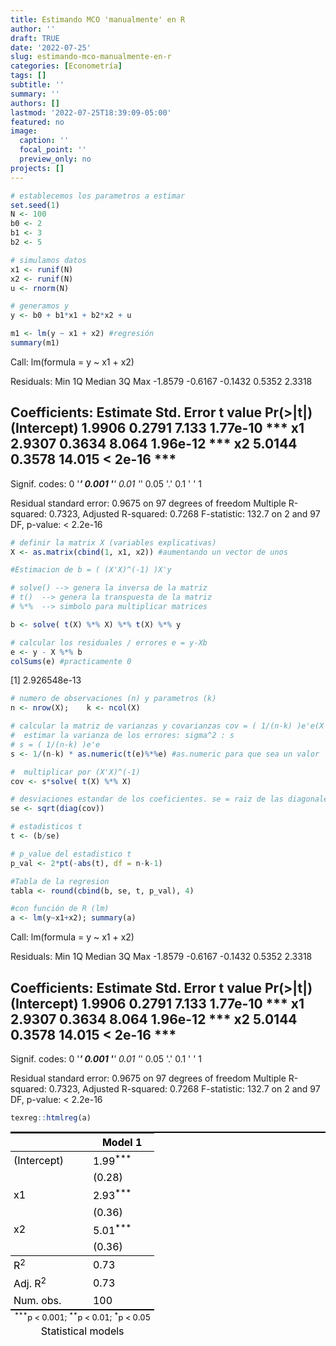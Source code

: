 ```yaml
---
title: Estimando MCO 'manualmente' en R
author: ''
draft: TRUE
date: '2022-07-25'
slug: estimando-mco-manualmente-en-r
categories: [Econometría]
tags: []
subtitle: ''
summary: ''
authors: []
lastmod: '2022-07-25T18:39:09-05:00'
featured: no
image:
  caption: ''
  focal_point: ''
  preview_only: no
projects: []
---
```





```r
# establecemos los parametros a estimar
set.seed(1)
N <- 100
b0 <- 2 
b1 <- 3 
b2 <- 5

# simulamos datos
x1 <- runif(N) 
x2 <- runif(N) 
u <- rnorm(N) 

# generamos y
y <- b0 + b1*x1 + b2*x2 + u

m1 <- lm(y ~ x1 + x2) #regresión
summary(m1)
```


Call:
lm(formula = y ~ x1 + x2)

Residuals:
    Min      1Q  Median      3Q     Max 
-1.8579 -0.6167 -0.1432  0.5352  2.3318 

Coefficients:
            Estimate Std. Error t value Pr(>|t|)    
(Intercept)   1.9906     0.2791   7.133 1.77e-10 ***
x1            2.9307     0.3634   8.064 1.96e-12 ***
x2            5.0144     0.3578  14.015  < 2e-16 ***
---
Signif. codes:  0 '***' 0.001 '**' 0.01 '*' 0.05 '.' 0.1 ' ' 1

Residual standard error: 0.9675 on 97 degrees of freedom
Multiple R-squared:  0.7323,	Adjusted R-squared:  0.7268 
F-statistic: 132.7 on 2 and 97 DF,  p-value: < 2.2e-16

```r
# definir la matrix X (variables explicativas)
X <- as.matrix(cbind(1, x1, x2)) #aumentando un vector de unos

#Estimacion de b = ( (X'X)^(-1) )X'y

# solve() --> genera la inversa de la matriz
# t()  --> genera la transpuesta de la matriz
# %*%  --> simbolo para multiplicar matrices

b <- solve( t(X) %*% X) %*% t(X) %*% y

# calcular los residuales / errores e = y-Xb
e <- y - X %*% b
colSums(e) #practicamente 0
```

[1] 2.926548e-13

```r
# numero de observaciones (n) y parametros (k)
n <- nrow(X);    k <- ncol(X)

# calcular la matriz de varianzas y covarianzas cov = ( 1/(n-k) )e'e(X'X)^(-1)
#  estimar la varianza de los errores: sigma^2 : s
# s = ( 1/(n-k) )e'e
s <- 1/(n-k) * as.numeric(t(e)%*%e) #as.numeric para que sea un valor

#  multiplicar por (X'X)^(-1)
cov <- s*solve( t(X) %*% X)

# desviaciones estandar de los coeficientes. se = raiz de las diagonales de cov
se <- sqrt(diag(cov))

# estadisticos t
t <- (b/se)

# p_value del estadistico t
p_val <- 2*pt(-abs(t), df = n-k-1)

#Tabla de la regresion
tabla <- round(cbind(b, se, t, p_val), 4)

#con función de R (lm)
a <- lm(y~x1+x2); summary(a)
```


Call:
lm(formula = y ~ x1 + x2)

Residuals:
    Min      1Q  Median      3Q     Max 
-1.8579 -0.6167 -0.1432  0.5352  2.3318 

Coefficients:
            Estimate Std. Error t value Pr(>|t|)    
(Intercept)   1.9906     0.2791   7.133 1.77e-10 ***
x1            2.9307     0.3634   8.064 1.96e-12 ***
x2            5.0144     0.3578  14.015  < 2e-16 ***
---
Signif. codes:  0 '***' 0.001 '**' 0.01 '*' 0.05 '.' 0.1 ' ' 1

Residual standard error: 0.9675 on 97 degrees of freedom
Multiple R-squared:  0.7323,	Adjusted R-squared:  0.7268 
F-statistic: 132.7 on 2 and 97 DF,  p-value: < 2.2e-16

```r
texreg::htmlreg(a)
```

<table class="texreg" style="margin: 10px auto;border-collapse: collapse;border-spacing: 0px;caption-side: bottom;color: #000000;border-top: 2px solid #000000;">
<caption>Statistical models</caption>
<thead>
<tr>
<th style="padding-left: 5px;padding-right: 5px;">&nbsp;</th>
<th style="padding-left: 5px;padding-right: 5px;">Model 1</th>
</tr>
</thead>
<tbody>
<tr style="border-top: 1px solid #000000;">
<td style="padding-left: 5px;padding-right: 5px;">(Intercept)</td>
<td style="padding-left: 5px;padding-right: 5px;">1.99<sup>***</sup></td>
</tr>
<tr>
<td style="padding-left: 5px;padding-right: 5px;">&nbsp;</td>
<td style="padding-left: 5px;padding-right: 5px;">(0.28)</td>
</tr>
<tr>
<td style="padding-left: 5px;padding-right: 5px;">x1</td>
<td style="padding-left: 5px;padding-right: 5px;">2.93<sup>***</sup></td>
</tr>
<tr>
<td style="padding-left: 5px;padding-right: 5px;">&nbsp;</td>
<td style="padding-left: 5px;padding-right: 5px;">(0.36)</td>
</tr>
<tr>
<td style="padding-left: 5px;padding-right: 5px;">x2</td>
<td style="padding-left: 5px;padding-right: 5px;">5.01<sup>***</sup></td>
</tr>
<tr>
<td style="padding-left: 5px;padding-right: 5px;">&nbsp;</td>
<td style="padding-left: 5px;padding-right: 5px;">(0.36)</td>
</tr>
<tr style="border-top: 1px solid #000000;">
<td style="padding-left: 5px;padding-right: 5px;">R<sup>2</sup></td>
<td style="padding-left: 5px;padding-right: 5px;">0.73</td>
</tr>
<tr>
<td style="padding-left: 5px;padding-right: 5px;">Adj. R<sup>2</sup></td>
<td style="padding-left: 5px;padding-right: 5px;">0.73</td>
</tr>
<tr style="border-bottom: 2px solid #000000;">
<td style="padding-left: 5px;padding-right: 5px;">Num. obs.</td>
<td style="padding-left: 5px;padding-right: 5px;">100</td>
</tr>
</tbody>
<tfoot>
<tr>
<td style="font-size: 0.8em;" colspan="2"><sup>***</sup>p &lt; 0.001; <sup>**</sup>p &lt; 0.01; <sup>*</sup>p &lt; 0.05</td>
</tr>
</tfoot>
</table>

